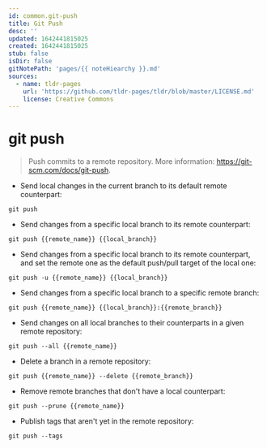 ```yaml
---
id: common.git-push
title: Git Push
desc: ''
updated: 1642441815025
created: 1642441815025
stub: false
isDir: false
gitNotePath: 'pages/{{ noteHiearchy }}.md'
sources:
  - name: tldr-pages
    url: 'https://github.com/tldr-pages/tldr/blob/master/LICENSE.md'
    license: Creative Commons
---
```

# git push

> Push commits to a remote repository.
> More information: <https://git-scm.com/docs/git-push>.

- Send local changes in the current branch to its default remote counterpart:

`git push`

- Send changes from a specific local branch to its remote counterpart:

`git push {{remote_name}} {{local_branch}}`

- Send changes from a specific local branch to its remote counterpart, and set the remote one as the default push/pull target of the local one:

`git push -u {{remote_name}} {{local_branch}}`

- Send changes from a specific local branch to a specific remote branch:

`git push {{remote_name}} {{local_branch}}:{{remote_branch}}`

- Send changes on all local branches to their counterparts in a given remote repository:

`git push --all {{remote_name}}`

- Delete a branch in a remote repository:

`git push {{remote_name}} --delete {{remote_branch}}`

- Remove remote branches that don't have a local counterpart:

`git push --prune {{remote_name}}`

- Publish tags that aren't yet in the remote repository:

`git push --tags`

